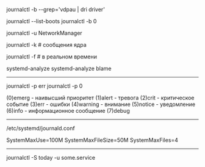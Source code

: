 journalctl -b --grep='vdpau | dri driver'

journalctl --list-boots
journalctl -b 0

journalctl -u NetworkManager


journalctl -k # сообщения ядра

journalctl -f # в реальном времени

systemd-analyze
systemd-analyze blame

------------------------------
journalctl -p err
journalctl -p 0

(0)emerg - наивысший приоритет
(1)alert - тревога
(2)crit - критическое событие
(3)err - ошибки
(4)warning - внимание
(5)notice - уведомление
(6)info - информационное сообщение
(7)debug 

------------------------------

/etc/systemd/journald.conf

SystemMaxUse=100M 
SystemMaxFileSize=50M 
SystemMaxFiles=4

-------------------------------

journalctl -S today -u some.service
